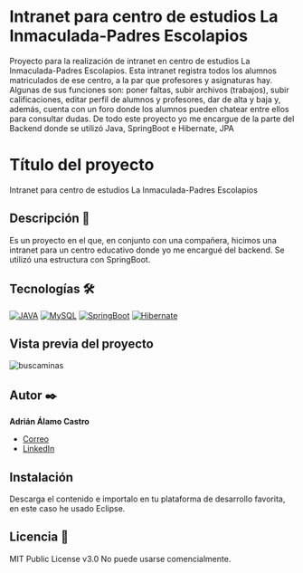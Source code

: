 # Intranet para centro de estudios La Inmaculada-Padres Escolapios
Proyecto para la realización de intranet en centro de estudios La Inmaculada-Padres Escolapios. Esta intranet registra todos los alumnos matriculados de ese centro, a la par que profesores y asignaturas hay. Algunas de sus funciones son: poner faltas, subir archivos (trabajos), subir calificaciones, editar perfil de alumnos y profesores, dar de alta y baja y, además, cuenta con un foro donde los alumnos pueden chatear entre ellos para consultar dudas. De todo este proyecto yo me encargue de la parte del Backend donde se utilizó Java, SpringBoot e Hibernate, JPA

# Título del proyecto
Intranet para centro de estudios La Inmaculada-Padres Escolapios

## Descripción 📑
Es un proyecto en el que, en conjunto con una compañera, hicimos una intranet para un centro educativo donde yo me encargué del backend. Se utilizó una estructura con SpringBoot. 

## Tecnologías 🛠
<!-- Iconos sacados de: https://github.com/hendrasob/badges/blob/master/README.md y https://github.com/alexandresanlim/Badges4-README.md-Profile -->
[![JAVA](https://img.shields.io/badge/Java-E34F26?style=for-the-badge&logo=Java&logoColor=white)](https://es.wikipedia.org/wiki/Java)
[![MySQL](https://img.shields.io/badge/MySQL-E34F26?style=for-the-badge&logo=MySQL&logoColor=blue)](https://es.wikipedia.org/wiki/MySQL)
[![SpringBoot](https://img.shields.io/badge/SpringBoot-E34F26?style=for-the-badge&logo=SpringBoot&logoColor=green)](https://es.wikipedia.org/wiki/SpringBoot)
[![Hibernate](https://img.shields.io/badge/Hibernate-E34F26?style=for-the-badge&logo=Hibernate&logoColor=black)](https://es.wikipedia.org/wiki/Hibernate)

## Vista previa del proyecto
![buscaminas](https://github.com/user-attachments/assets/61d0325a-565c-48cf-8e27-7a8a08100fd5)

## Autor ✒️
**Adrián Álamo Castro**

* [Correo](adrala99@gmail.com)
* [LinkedIn](www.linkedin.com/in/adrián-álamo-castro)

## Instalación 
Descarga el contenido e importalo en tu plataforma de desarrollo favorita, en este caso he usado Eclipse.
  
## Licencia 📄
MIT Public License v3.0
No puede usarse comencialmente.


